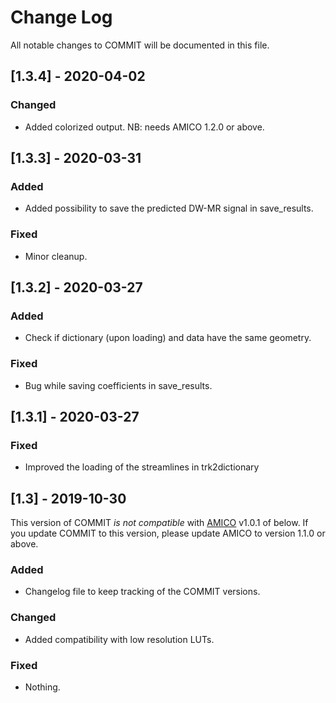 
# Change Log
All notable changes to COMMIT will be documented in this file.

## [1.3.4] - 2020-04-02

### Changed
- Added colorized output. NB: needs AMICO 1.2.0 or above.


## [1.3.3] - 2020-03-31

### Added
- Added possibility to save the predicted DW-MR signal in save_results.
 
### Fixed
- Minor cleanup.

## [1.3.2] - 2020-03-27

### Added
- Check if dictionary (upon loading) and data have the same geometry.
 
### Fixed
- Bug while saving coefficients in save_results.

## [1.3.1] - 2020-03-27

### Fixed
- Improved the loading of the streamlines in trk2dictionary

## [1.3] - 2019-10-30

This version of COMMIT *is not compatible* with [AMICO](https://github.com/daducci/AMICO) v1.0.1 of below. If you update COMMIT to this version, please update AMICO to version 1.1.0 or above.
 
### Added
- Changelog file to keep tracking of the COMMIT versions.
 
### Changed
- Added compatibility with low resolution LUTs.
 
### Fixed
- Nothing.
